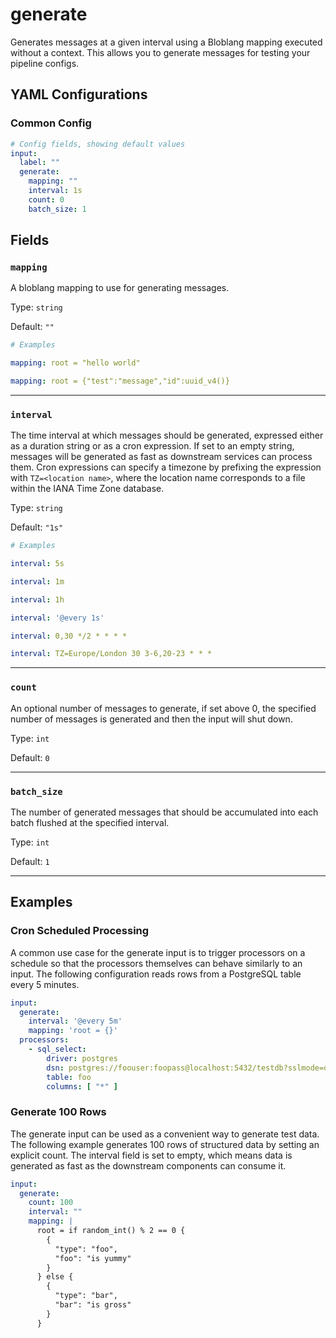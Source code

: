 # generate

Generates messages at a given interval using a Bloblang mapping executed without a context. This allows you to generate messages for testing your pipeline configs.

## YAML Configurations

### Common Config

```yaml
# Config fields, showing default values
input:
  label: ""
  generate:
    mapping: ""
    interval: 1s
    count: 0
    batch_size: 1
```

## Fields

### `mapping`

A bloblang mapping to use for generating messages.

Type: `string`

Default: `""`

```yaml
# Examples

mapping: root = "hello world"

mapping: root = {"test":"message","id":uuid_v4()}
```

---

### `interval`

The time interval at which messages should be generated, expressed either as a duration string or as a cron expression. If set to an empty string, messages will be generated as fast as downstream services can process them. Cron expressions can specify a timezone by prefixing the expression with `TZ=<location name>`, where the location name corresponds to a file within the IANA Time Zone database.

Type: `string`

Default: `"1s"`

```yaml
# Examples

interval: 5s

interval: 1m

interval: 1h

interval: '@every 1s'

interval: 0,30 */2 * * * *

interval: TZ=Europe/London 30 3-6,20-23 * * *
```

---

### `count`

An optional number of messages to generate, if set above 0, the specified number of messages is generated and then the input will shut down.

Type: `int`

Default: `0`

---

### `batch_size`

The number of generated messages that should be accumulated into each batch flushed at the specified interval.

Type: `int`

Default: `1`

---

## Examples

### Cron Scheduled Processing

A common use case for the generate input is to trigger processors on a schedule so that the processors themselves can behave similarly to an input. The following configuration reads rows from a PostgreSQL table every 5 minutes.

```yaml
input:
  generate:
    interval: '@every 5m'
    mapping: 'root = {}'
  processors:
    - sql_select:
        driver: postgres
        dsn: postgres://foouser:foopass@localhost:5432/testdb?sslmode=disable
        table: foo
        columns: [ "*" ]
```

### Generate 100 Rows

The generate input can be used as a convenient way to generate test data. The following example generates 100 rows of structured data by setting an explicit count. The interval field is set to empty, which means data is generated as fast as the downstream components can consume it.

```yaml
input:
  generate:
    count: 100
    interval: ""
    mapping: |
      root = if random_int() % 2 == 0 {
        {
          "type": "foo",
          "foo": "is yummy"
        }
      } else {
        {
          "type": "bar",
          "bar": "is gross"
        }
      }
```